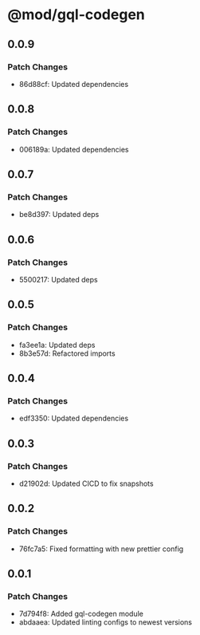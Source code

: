 # @mod/gql-codegen

## 0.0.9

### Patch Changes

- 86d88cf: Updated dependencies

## 0.0.8

### Patch Changes

- 006189a: Updated dependencies

## 0.0.7

### Patch Changes

- be8d397: Updated deps

## 0.0.6

### Patch Changes

- 5500217: Updated deps

## 0.0.5

### Patch Changes

- fa3ee1a: Updated deps
- 8b3e57d: Refactored imports

## 0.0.4

### Patch Changes

- edf3350: Updated dependencies

## 0.0.3

### Patch Changes

- d21902d: Updated CICD to fix snapshots

## 0.0.2

### Patch Changes

- 76fc7a5: Fixed formatting with new prettier config

## 0.0.1

### Patch Changes

- 7d794f8: Added gql-codegen module
- abdaaea: Updated linting configs to newest versions
